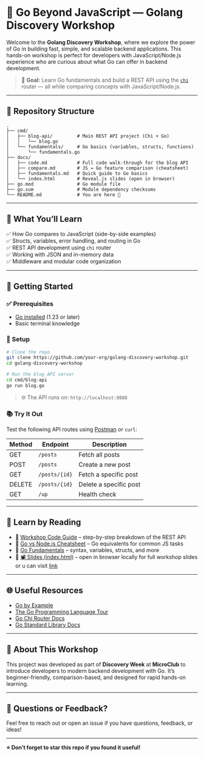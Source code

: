 # 🧠 Go Beyond JavaScript — Golang Discovery Workshop

Welcome to the **Golang Discovery Workshop**, where we explore the power of Go in building fast, simple, and scalable backend applications. This hands-on workshop is perfect for developers with JavaScript/Node.js experience who are curious about what Go can offer in backend development.

> 🎯 **Goal:** Learn Go fundamentals and build a REST API using the [`chi`](https://github.com/go-chi/chi) router — all while comparing concepts with JavaScript/Node.js.

---

## 📁 Repository Structure

```text
.
├── cmd/
│   ├── blog-api/         # Main REST API project (Chi + Go)
│   │   └── blog.go
│   └── fundamentals/     # Go basics (variables, structs, functions)
│       └── fundamentals.go
├── docs/
│   ├── code.md           # Full code walk-through for the blog API
│   ├── compare.md        # JS ↔ Go feature comparison (cheatsheet)
│   ├── fundamentals.md   # Quick guide to Go basics
│   └── index.html        # Reveal.js slides (open in browser)
├── go.mod                # Go module file
├── go.sum                # Module dependency checksums
└── README.md             # You are here 🚀
```

---

## 📌 What You’ll Learn

✅ How Go compares to JavaScript (side-by-side examples)  
✅ Structs, variables, error handling, and routing in Go  
✅ REST API development using `chi` router  
✅ Working with JSON and in-memory data  
✅ Middleware and modular code organization  

---

## 🚀 Getting Started

### ✅ Prerequisites

- [Go installed](https://go.dev/dl) (1.23 or later)
- Basic terminal knowledge

### 🔧 Setup

```bash
# Clone the repo
git clone https://github.com/your-org/golang-discovery-workshop.git
cd golang-discovery-workshop

# Run the blog API server
cd cmd/blog-api
go run blog.go
```

> 🌐 The API runs on: `http://localhost:8080`

### 📚 Try It Out

Test the following API routes using [Postman](https://www.postman.com/) or `curl`:

| Method | Endpoint        | Description            |
|--------|-----------------|------------------------|
| GET    | `/posts`        | Fetch all posts        |
| POST   | `/posts`        | Create a new post      |
| GET    | `/posts/{id}`   | Fetch a specific post  |
| DELETE | `/posts/{id}`   | Delete a specific post |
| GET    | `/up`           | Health check           |

---

## 🧠 Learn by Reading

- 📘 [Workshop Code Guide](docs/code.md) – step-by-step breakdown of the REST API
- 📘 [Go vs Node.js Cheatsheet](docs/compare.md) – Go equivalents for common JS tasks
- 📘 [Go Fundamentals](docs/fundamentals.md) – syntax, variables, structs, and more
- 📘 [📽 Slides (index.html)](docs/index.html) – open in browser locally for full workshop slides or u can visit [link](https://edaywalid.github.io/go-beyond-javascript/)

---

## 🌐 Useful Resources

- [Go by Example](https://gobyexample.com)
- [The Go Programming Language Tour](https://tour.golang.org)
- [Go Chi Router Docs](https://pkg.go.dev/github.com/go-chi/chi/v5)
- [Go Standard Library Docs](https://pkg.go.dev/std)

---

## 🙌 About This Workshop

This project was developed as part of **Discovery Week** at **MicroClub** to introduce developers to modern backend development with Go. It’s beginner-friendly, comparison-based, and designed for rapid hands-on learning.

---

## 💬 Questions or Feedback?

Feel free to reach out or open an issue if you have questions, feedback, or ideas!

---

**⭐️ Don’t forget to star this repo if you found it useful!**

```



